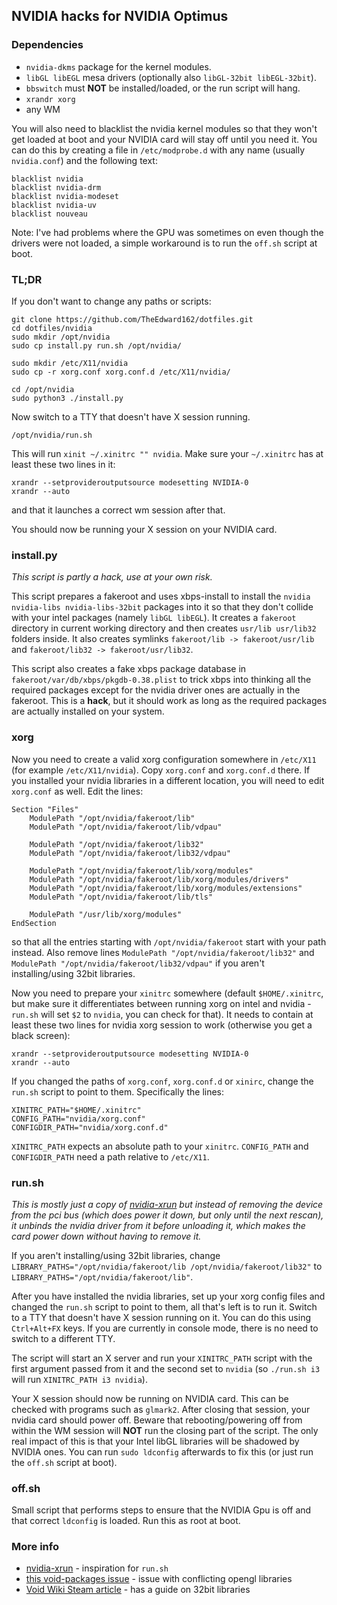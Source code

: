 ## NVIDIA hacks for NVIDIA Optimus

### Dependencies
* `nvidia-dkms` package for the kernel modules.
* `libGL libEGL` mesa drivers (optionally also `libGL-32bit libEGL-32bit`).
* `bbswitch` must **NOT** be installed/loaded, or the run script will hang.
* `xrandr xorg`
* any WM

You will also need to blacklist the nvidia kernel modules so that they won't get loaded at boot and your NVIDIA card will stay off until you need it. You can do this by creating a file in `/etc/modprobe.d` with any name (usually `nvidia.conf`) and the following text:
```
blacklist nvidia
blacklist nvidia-drm
blacklist nvidia-modeset
blacklist nvidia-uv
blacklist nouveau
```

Note: I've had problems where the GPU was sometimes on even though the drivers were not loaded, a simple workaround is to run the `off.sh` script at boot.

### TL;DR
If you don't want to change any paths or scripts:
```
git clone https://github.com/TheEdward162/dotfiles.git
cd dotfiles/nvidia
sudo mkdir /opt/nvidia
sudo cp install.py run.sh /opt/nvidia/

sudo mkdir /etc/X11/nvidia
sudo cp -r xorg.conf xorg.conf.d /etc/X11/nvidia/

cd /opt/nvidia
sudo python3 ./install.py
```
Now switch to a TTY that doesn't have X session running.
```
/opt/nvidia/run.sh
```
This will run `xinit ~/.xinitrc "" nvidia`. Make sure your `~/.xinitrc` has at least these two lines in it:
```
xrandr --setprovideroutputsource modesetting NVIDIA-0
xrandr --auto
```
and that it launches a correct wm session after that.

You should now be running your X session on your NVIDIA card.

### install.py
*This script is partly a hack, use at your own risk.*

This script prepares a fakeroot and uses xbps-install to install the `nvidia nvidia-libs nvidia-libs-32bit` packages into it so that they don't collide with your intel packages (namely `libGL libEGL`). It creates a `fakeroot` directory in current working directory and then creates `usr/lib usr/lib32` folders inside. It also creates symlinks `fakeroot/lib -> fakeroot/usr/lib` and `fakeroot/lib32 -> fakeroot/usr/lib32`.

This script also creates a fake xbps package database in `fakeroot/var/db/xbps/pkgdb-0.38.plist` to trick xbps into thinking all the required packages except for the nvidia driver ones are actually in the fakeroot. This is a **hack**, but it should work as long as the required packages are actually installed on your system.

### xorg
Now you need to create a valid xorg configuration somewhere in `/etc/X11` (for example `/etc/X11/nvidia`). Copy `xorg.conf` and `xorg.conf.d` there. If you installed your nvidia libraries in a different location, you will need to edit `xorg.conf` as well. Edit the lines:
```
Section "Files"
	ModulePath "/opt/nvidia/fakeroot/lib"
	ModulePath "/opt/nvidia/fakeroot/lib/vdpau"
  
	ModulePath "/opt/nvidia/fakeroot/lib32"
	ModulePath "/opt/nvidia/fakeroot/lib32/vdpau"
  
	ModulePath "/opt/nvidia/fakeroot/lib/xorg/modules"
	ModulePath "/opt/nvidia/fakeroot/lib/xorg/modules/drivers"
	ModulePath "/opt/nvidia/fakeroot/lib/xorg/modules/extensions"
	ModulePath "/opt/nvidia/fakeroot/lib/tls"

	ModulePath "/usr/lib/xorg/modules"
EndSection
```
so that all the entries starting with `/opt/nvidia/fakeroot` start with your path instead. Also remove lines `ModulePath "/opt/nvidia/fakeroot/lib32"` and `ModulePath "/opt/nvidia/fakeroot/lib32/vdpau"` if you aren't installing/using 32bit libraries.

Now you need to prepare your `xinitrc` somewhere (default `$HOME/.xinitrc`, but make sure it differentiates between running xorg on intel and nvidia - `run.sh` will set `$2` to `nvidia`, you can check for that). It needs to contain at least these two lines for nvidia xorg session to work (otherwise you get a black screen):
```
xrandr --setprovideroutputsource modesetting NVIDIA-0
xrandr --auto
```

If you changed the paths of `xorg.conf`, `xorg.conf.d` or `xinirc`, change the `run.sh` script to point to them. Specifically the lines:
```
XINITRC_PATH="$HOME/.xinitrc"
CONFIG_PATH="nvidia/xorg.conf"
CONFIGDIR_PATH="nvidia/xorg.conf.d"
```
`XINITRC_PATH` expects an absolute path to your `xinitrc`. `CONFIG_PATH` and `CONFIGDIR_PATH` need a path relative to `/etc/X11`.

### run.sh
*This is mostly just a copy of [nvidia-xrun](https://github.com/Witko/nvidia-xrun) but instead of removing the device from the pci bus (which does power it down, but only until the next rescan), it unbinds the nvidia driver from it before unloading it, which makes the card power down without having to remove it.*

If you aren't installing/using 32bit libraries, change `LIBRARY_PATHS="/opt/nvidia/fakeroot/lib /opt/nvidia/fakeroot/lib32"` to `LIBRARY_PATHS="/opt/nvidia/fakeroot/lib"`.

After you have installed the nvidia libraries, set up your xorg config files and changed the `run.sh` script to point to them, all that's left is to run it. Switch to a TTY that doesn't have X session running on it. You can do this using `Ctrl+Alt+FX` keys. If you are currently in console mode, there is no need to switch to a different TTY.

The script will start an X server and run your `XINITRC_PATH` script with the first argument passed from it and the second set to `nvidia` (so `./run.sh i3` will run `XINITRC_PATH i3 nvidia`).

Your X session should now be running on NVIDIA card. This can be checked with programs such as `glmark2`. After closing that session, your nvidia card should power off. Beware that rebooting/powering off from within the WM session will **NOT** run the closing part of the script. The only real impact of this is that your Intel libGL libraries will be shadowed by NVIDIA ones. You can run `sudo ldconfig` afterwards to fix this (or just run the `off.sh` script at boot).

### off.sh
Small script that performs steps to ensure that the NVIDIA Gpu is off and that correct `ldconfig` is loaded. Run this as root at boot.

### More info
* [nvidia-xrun](https://github.com/Witko/nvidia-xrun) - inspiration for `run.sh`
* [this void-packages issue](https://github.com/voidlinux/void-packages/issues/5863) - issue with conflicting opengl libraries
* [Void Wiki Steam article](https://wiki.voidlinux.org/Steam) - has a guide on 32bit libraries
